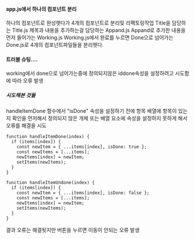 #### app.js에서 하나의 컴포넌트 분리
하나의 컴포넌트로 완성햇다가
4개의 컴포넌트로 분리및 리팩토링작업
Title을 담당하는 Title.js
제목과 내용을 추가하는걸 담당하는 Appand.js
Appand로 추가한 내용을 먼저 들어가는 Working.js
Working.js에서 완료를 누르면 Done으로 넘어가는 Done.js로
4개의 컴포넌트파일들을 분리햇다.

#### 트러블 슈팅....
working에서 done으로 넘어가는중에 정의되지않은 iddone속성을 설정하려고 시도함에 따라 오류 발생

##### 시도해본 것들
 handleItemDone 함수에서 "isDone" 속성을 설정하기 전에 항목 배열에 항목이 있는지 확인을 먼저해서
 정의되지 않은 개체 또는 배열 요소에 속성을 설정하지 못하게 해서 오류를 해결을 시도
```
function handleItemDone(index) {
  if (items[index]) {
    const newItem = { ...items[index], isDone: true };
    const newItems = [...items];
    newItems[index] = newItem;
    setItems(newItems);
  }
}

function handleItemUndone(index) {
  if (items[index]) {
    const newItem = { ...items[index], isDone: false };
    const newItems = [...items];
    newItems[index] = newItem;
    setItems(newItems);
  }
}
```
결과 오류는 해결됫지만 버튼을 누르면 이동이 안되는 오류 발생
